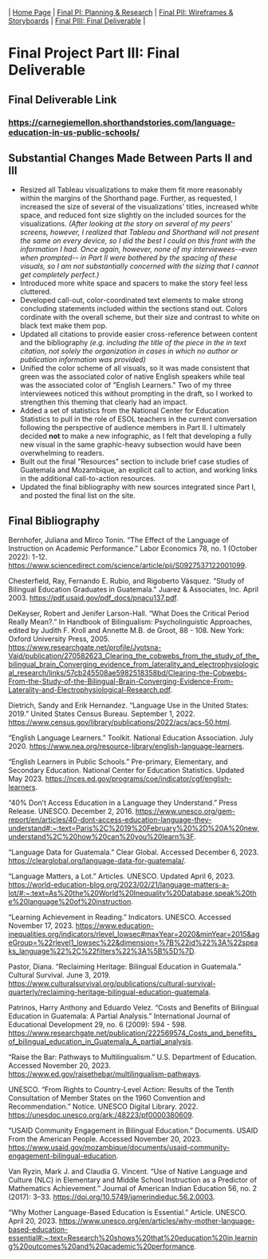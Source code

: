 | [Home Page](/README.md) | [Final PI: Planning & Research](/finalprojectp1.md) | [Final PII: Wireframes & Storyboards](/finalprojectp2.md) | [Final PIII: Final Deliverable](/finalprojectp3.md) |

# Final Project Part III: Final Deliverable 
## Final Deliverable Link
### https://carnegiemellon.shorthandstories.com/language-education-in-us-public-schools/ 

## Substantial Changes Made Between Parts II and III
* Resized all Tableau visualizations to make them fit more reasonably within the margins of the Shorthand page. Further, as requested, I increased the size of several of the visualizations' titles, increased white space, and reduced font size slightly on the included sources for the visualizations. _(After looking at the story on several of my peers' screens, however, I realized that Tableau and Shorthand will not present the same on every device, so I did the best I could on this front with the information I had. Once again, however, none of my interviewees--even when prompted-- in Part II were bothered by the spacing of these visuals, so I am not substantially concerned with the sizing that I cannot get completely perfect.)_
* Introduced more white space and spacers to make the story feel less cluttered.
* Developed call-out, color-coordinated text elements to make strong concluding statements included within the sections stand out. Colors cordinate with the overall scheme, but their size and contrast to white on black text make them pop. 
* Updated all citations to provide easier cross-reference between content and the bibliography _(e.g. including the title of the piece in the in text citation, not solely the organization in cases in which no author or publication information was provided)_
* Unified the color scheme of all visuals, so it was made consistent that green was the associated color of native English speakers while teal was the associated color of "English Learners." Two of my three interviewees noticed this without prompting in the draft, so I worked to strengthen this theming that clearly had an impact. 
* Added a set of statistics from the National Center for Education Statistics to pull in the role of ESOL teachers in the current conversation following the perspective of audience members in Part II. I ultimately decided **not** to make a new infographic, as I felt that developing a fully new visual in the same graphic-heavy subsection would have been overwhelming to readers.
* Built out the final "Resources" section to include brief case studies of Guatemala and Mozambique, an explicit call to action, and working links in the additional call-to-action resources.
* Updated the final bibliography with new sources integrated since Part I, and posted the final list on the site.

## Final Bibliography
Bernhofer, Juliana and Mirco Tonin. “The Effect of the Language of Instruction on Academic 
Performance.” Labor Economics 78, no. 1 (October 2022): 1-12. https://www.sciencedirect.com/science/article/pii/S0927537122001099.

Chesterfield, Ray, Fernando E. Rubio, and Rigoberto Vásquez. “Study of Bilingual Education 
Graduates in Guatemala.” Juarez & Associates, Inc. April 2003. https://pdf.usaid.gov/pdf_docs/pnacu137.pdf. 

DeKeyser, Robert and Jenifer Larson-Hall. “What Does the Critical Period Really Mean?.” In 
Handbook of Bilingualism: Psycholinguistic Approaches, edited by Judith F. Kroll and 
Annette M.B. de Groot, 88 - 108. New York: Oxford University Press, 2005. 
https://www.researchgate.net/profile/Jyotsna-Vaid/publication/270582623_Clearing_the_cobwebs_from_the_study_of_the_bilingual_brain_Converging_evidence_from_laterality_and_electrophysiological_research/links/57cb245508ae5982518358bd/Clearing-the-Cobwebs-From-the-Study-of-the-Bilingual-Brain-Converging-Evidence-From-Laterality-and-Electrophysiological-Research.pdf.

Dietrich, Sandy and Erik Hernandez. “Language Use in the United States: 2019.” United States 
Census Bureau. September 1, 2022. https://www.census.gov/library/publications/2022/acs/acs-50.html.

“English Language Learners.” Toolkit. National Education Association. July 2020. 
https://www.nea.org/resource-library/english-language-learners. 

“English Learners in Public Schools.” Pre-primary, Elementary, and Secondary Education. 
National Center for Education Statistics. Updated May 2023. https://nces.ed.gov/programs/coe/indicator/cgf/english-learners.

“40% Don’t Access Education in a Language they Understand.” Press Release. UNESCO. 
December 2, 2016. https://www.unesco.org/gem-report/en/articles/40-dont-access-education-language-they-understand#:~:text=Paris%2C%2019%20February%20%2D%20A%20new,understand%2C%20how%20can%20you%20learn%3F.

“Language Data for Guatemala.” Clear Global. Accessed December 6, 2023. 
https://clearglobal.org/language-data-for-guatemala/. 

“Language Matters, a Lot.” Articles. UNESCO. Updated April 6, 2023. 
https://world-education-blog.org/2023/02/21/language-matters-a-lot/#:~:text=As%20the%20World%20Inequality%20Database,speak%20the%20language%20of%20instruction.

“Learning Achievement in Reading.” Indicators. UNESCO. Accessed November 17, 2023. 
https://www.education-inequalities.org/indicators/rlevel_lowsec#maxYear=2020&minYear=2015&ageGroup=%22rlevel1_lowsec%22&dimension=%7B%22id%22%3A%22speaks_language%22%2C%22filters%22%3A%5B%5D%7D.

Pastor, Diana. “Reclaiming Heritage: Bilingual Education in Guatemala.” Cultural Survival. 
June 3, 2019. https://www.culturalsurvival.org/publications/cultural-survival-quarterly/reclaiming-heritage-bilingual-education-guatemala. 

Patrinos, Harry Anthony and Eduardo Velez. “Costs and Benefits of Bilingual Education in 
Guatemala: A Partial Analysis.” International Journal of Educational Development 29, no. 6 (2009): 594 - 598. https://www.researchgate.net/publication/222569574_Costs_and_benefits_of_bilingual_education_in_Guatemala_A_partial_analysis. 

“Raise the Bar: Pathways to Multilingualism.” U.S. Department of Education. Accessed 
November 20, 2023. https://www.ed.gov/raisethebar/multilingualism-pathways.

UNESCO. “From Rights to Country-Level Action: Results of the Tenth Consultation of Member 
States on the 1960 Convention and Recommendation.” Notice. UNESCO Digital Library. 2022. https://unesdoc.unesco.org/ark:/48223/pf0000380609.

“USAID Community Engagement in Bilingual Education.” Documents. USAID From the 
American People. Accessed November 20, 2023. https://www.usaid.gov/mozambique/documents/usaid-community-engagement-bilingual-education.

Van Ryzin, Mark J. and Claudia G. Vincent. “Use of Native Language and Culture (NLC) in 
Elementary and Middle School Instruction as a Predictor of Mathematics Achievement.” Journal of American Indian Education 56, no. 2 (2017): 3–33. https://doi.org/10.5749/jamerindieduc.56.2.0003.

“Why Mother Language-Based Education is Essential.” Article. UNESCO. April 20, 2023. 
https://www.unesco.org/en/articles/why-mother-language-based-education-essential#:~:text=Research%20shows%20that%20education%20in,learning%20outcomes%20and%20academic%20performance.
